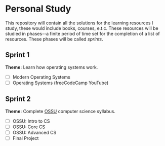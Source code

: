 # Personal Study

This repository will contain all the solutions for the learning resources I study, these would include books, courses, e.t.c. These  resources will be studied in phases--a finite period of time set for the completion of a list of resources. These phases  will be called _sprints_.

## Sprint 1

**Theme:** Learn how operating systems work.

- [ ] Modern Operating Systems
- [ ] Operating Systems (freeCodeCamp YouTube)

## Sprint 2

**Theme:** Complete [OSSU](https://github.com/ossu/computer-science) computer science syllabus.

- [ ] OSSU: Intro to CS
- [ ] OSSU: Core CS
- [ ] OSSU: Advanced CS
- [ ] Final Project
